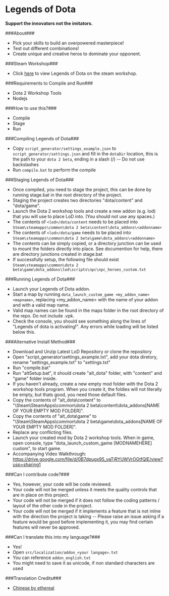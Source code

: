 Legends of Dota
=====

**Support the innovators not the imitators.**

###About###
 - Pick your skills to build an overpowered masterpiece!
 - Test out different combinations!
 - Create unique and creative heros to dominate your opponent.

###Steam Workshop###
 - Click [here](https://steamcommunity.com/sharedfiles/filedetails/?id=296590332) to view Legends of Dota on the steam workshop.

###Requirements to Compile and Run###
 - Dota 2 Workshop Tools
 - Nodejs

###How to use this?###
 - Compile
 - Stage
 - Run

###Compiling Legends of Dota###
 - Copy `script_generator/settings_example.json` to `script_generator/settings.json` and fill in the `dotaDir` location, this is the path to your `dota 2 beta`, ending in a slash (/) -- Do not use backslashes
 - Run `compile.bat` to perform the compile

###Staging Legends of Dota###
 - Once compiled, you need to stage the project, this can be done by running stage.bat in the root directory of the project.
 - Staging the project creates two directories "dota/content" and "dota/game".
 - Launch the Dota 2 workshop tools and create a new addon (e.g. lod) that you will use to place LoD into. (You should not use any spaces.)
 - The contents of `<lod>/dota/content` needs to be placed into `Steam\steamapps\common\dota 2 beta\content\dota_addons\<addonname>`
 - The contents of `<lod>/dota/game` needs to be placed into `Steam\steamapps\common\dota 2 beta\game\dota_addons\<addonname>`
 - The contents can be simply copied, or a directory junction can be used to mount the folders directly into place. See documention for help, there are directory junctions created in stage.bat
 - If successfully setup, the following file should exist `Steam\steamapps\common\dota 2 beta\game\dota_addons\lod\scripts\npc\npc_heroes_custom.txt`

###Running Legends of Dota###
 - Launch your Legends of Dota addon.
 - Start a map by running `dota_launch_custom_game <my_addon_name> <mapname>`, replacing <my_addon_name> with the name of your addon and <mapname> with a valid map name.
  - Valid map names can be found in the maps folder in the root directory of the repo. Do not include .vpk.
 - Check the console, you should see something along the lines of "Legends of dota is activating!". Any errors while loading will be listed below this.

###Alternative Install Method###
 - Download and Unzip Latest LoD Repository or clone the repository
 - Open "script_generator\settings_example.txt", add your dota diretory, rename "settings_example.txt" to "settings.txt"
 - Run "compile.bat"
 - Run "altSetup.bat", it should create "alt_dota" folder, with "content" and "game" folder inside.
 - If you haven't already, create a new empty mod folder with the Dota 2 workshop tools program. When you create it, the foldies will not literally be empty, but thats good, you need those default files.
 - Copy the contents of "alt_dota\content\" to "\Steam\SteamApps\common\dota 2 beta\content\dota_addons\[NAME OF YOUR EMPTY MOD FOLDER]\".
 - Copy the contents of "alt_dota\game\" to "\Steam\SteamApps\common\dota 2 beta\game\dota_addons\[NAME OF YOUR EMPTY MOD FOLDER]\".
 - Replace any conflicting files.
 - Launch your created mod by Dota 2 workshop tools. When in game, open console, type "dota_launch_custom_game [MODNAMEHERE] custom", to start game.
 -  Accompanying Video Walkthrough: https://drive.google.com/file/d/0B7dpugx95_vaTjRYUWVrOGtfQlE/view?usp=sharing1

###Can I contribute code?###
 - Yes, however, your code will be code reviewed.
 - Your code will not be merged unless it meets the quality controls that are in place on this project.
 - Your code will not be merged if it does not follow the coding patterns / layout of the other code in the project.
 - Your code will not be merged if it implements a feature that is not inline with the direction the project is taking -- Please raise an issue asking if a feature would be good before implementing it, you may find certain features will never be approved.

###Can I translate this into my language?###
 - Yes!
 - Open `src/localization/addon_<your langage>.txt`
 - You can reference `addon_english.txt`
 - You might need to save it as unicode, if non standard characters are used

###Translation Credits###
 - [Chinese by ethereal](http://steamcommunity.com/profiles/76561198124343304/)
